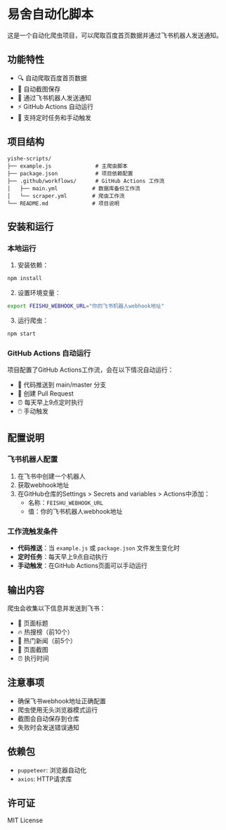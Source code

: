 # 易舍自动化脚本

这是一个自动化爬虫项目，可以爬取百度首页数据并通过飞书机器人发送通知。

## 功能特性

- 🔍 自动爬取百度首页数据
- 📸 自动截图保存
- 🤖 通过飞书机器人发送通知
- ⚡ GitHub Actions 自动运行
- 📅 支持定时任务和手动触发

## 项目结构

```
yishe-scripts/
├── example.js              # 主爬虫脚本
├── package.json            # 项目依赖配置
├── .github/workflows/      # GitHub Actions 工作流
│   ├── main.yml           # 数据库备份工作流
│   └── scraper.yml        # 爬虫工作流
└── README.md              # 项目说明
```

## 安装和运行

### 本地运行

1. 安装依赖：
```bash
npm install
```

2. 设置环境变量：
```bash
export FEISHU_WEBHOOK_URL="你的飞书机器人webhook地址"
```

3. 运行爬虫：
```bash
npm start
```

### GitHub Actions 自动运行

项目配置了GitHub Actions工作流，会在以下情况自动运行：

- 🔄 代码推送到 main/master 分支
- 📝 创建 Pull Request
- ⏰ 每天早上9点定时执行
- 🖱️ 手动触发

## 配置说明

### 飞书机器人配置

1. 在飞书中创建一个机器人
2. 获取webhook地址
3. 在GitHub仓库的Settings > Secrets and variables > Actions中添加：
   - 名称：`FEISHU_WEBHOOK_URL`
   - 值：你的飞书机器人webhook地址

### 工作流触发条件

- **代码推送**：当 `example.js` 或 `package.json` 文件发生变化时
- **定时任务**：每天早上9点自动执行
- **手动触发**：在GitHub Actions页面可以手动运行

## 输出内容

爬虫会收集以下信息并发送到飞书：

- 📄 页面标题
- 🔥 热搜榜（前10个）
- 📰 热门新闻（前5个）
- 📸 页面截图
- ⏰ 执行时间

## 注意事项

- 确保飞书webhook地址正确配置
- 爬虫使用无头浏览器模式运行
- 截图会自动保存到仓库
- 失败时会发送错误通知

## 依赖包

- `puppeteer`: 浏览器自动化
- `axios`: HTTP请求库

## 许可证

MIT License
